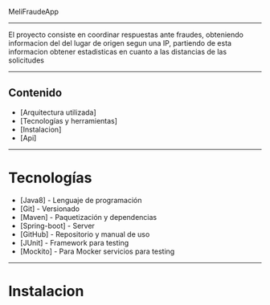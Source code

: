 MeliFraudeApp

---

El proyecto consiste en coordinar respuestas ante fraudes, obteniendo informacion del  del lugar de origen segun una IP, partiendo de esta informacion obtener estadisticas en cuanto a las distancias de las solicitudes

  ----
## Contenido

- [Arquitectura utilizada]
- [Tecnologías y herramientas]
- [Instalacion]
- [Api]

----


# Tecnologías 

 * [Java8] - Lenguaje de programación 
 * [Git] - Versionado
 * [Maven] - Paquetización y dependencias
 * [Spring-boot] - Server
 * [GitHub] - Repositorio y manual de uso
 * [JUnit] - Framework para testing
 * [Mockito] - Para Mocker servicios para testing


-------

# Instalacion